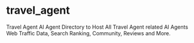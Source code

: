 # travel_agent
Travel Agent AI Agent Directory to Host All Travel Agent related AI Agents Web Traffic Data, Search Ranking, Community, Reviews and More.
